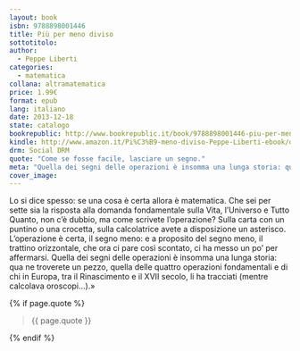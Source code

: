 ```yaml
---
layout: book
isbn: 9788898001446
title: Più per meno diviso
sottotitolo:
author: 
  - Peppe Liberti
categories:
  - matematica
collana: altramatematica
price: 1.99€
format: epub
lang: italiano
date: 2013-12-18
state: catalogo
bookrepublic: http://www.bookrepublic.it/book/9788898001446-piu-per-meno-diviso/
kindle: http://www.amazon.it/Pi%C3%B9-meno-diviso-Peppe-Liberti-ebook/dp/B00HEOMURQ/
drm: Social DRM
quote: "Come se fosse facile, lasciare un segno."
meta: "Quella dei segni delle operazioni è insomma una lunga storia: qua ne troverete un pezzo, quella delle quattro operazioni fondamentali e di chi in Europa, tra il Rinascimento e il XVII secolo, li ha tracciati (mentre calcolava oroscopi…)"
cover_image:
---
```

Lo si dice spesso: se una cosa è certa allora è matematica. Che sei per sette sia la risposta alla domanda fondamentale sulla Vita, l’Universo e Tutto Quanto, non c’è dubbio, ma come scrivete l’operazione? Sulla carta con un puntino o una crocetta, sulla calcolatrice avete a disposizione un asterisco. L’operazione è certa, il segno meno: e a proposito del segno meno, il trattino orizzontale, che ora ci pare così scontato, ci ha messo un po’ per affermarsi. Quella dei segni delle operazioni è insomma una lunga storia: qua ne troverete un pezzo, quella delle quattro operazioni fondamentali e di chi in Europa, tra il Rinascimento e il XVII secolo, li ha tracciati (mentre calcolava oroscopi…).»

{% if page.quote %}
<blockquote>
    {{ page.quote }}
</blockquote>
{% endif %}